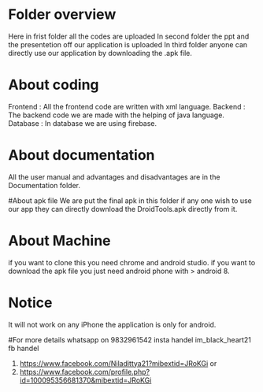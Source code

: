 # Folder overview
Here in frist folder all the codes are uploaded
In second folder the ppt and the presentetion off our application is uploaded
In third folder anyone can directly use our application by downloading the .apk file.

# About coding
Frontend : All the frontend code are written with xml language.
Backend : The backend code we are made with the helping of java language.
Database : In database we are using firebase.

# About documentation
All the user manual and advantages and disadvantages are in the Documentation folder.

#About apk file
We are put the final apk in this folder if any one wish to use our app they can directly download the DroidTools.apk directly from it.

# About Machine
if you want to clone this you need chrome and android studio.
if you want to download the apk file you just need android phone with > android 8.

# Notice
It will not work on any iPhone the application is only for android.

#For more details
whatsapp on 9832961542
insta handel im_black_heart21
fb handel 
1. https://www.facebook.com/Niladittya21?mibextid=JRoKGi
                           or
2. https://www.facebook.com/profile.php?id=100095356681370&mibextid=JRoKGi
